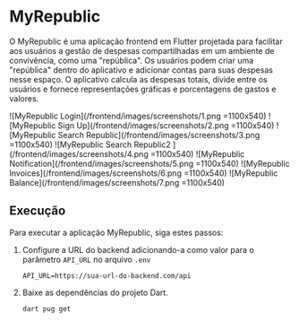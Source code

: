 # MyRepublic

O MyRepublic é uma aplicação frontend em Flutter projetada para facilitar aos usuários a gestão de despesas compartilhadas em um ambiente de convivência, como uma "república". Os usuários podem criar uma "república" dentro do aplicativo e adicionar contas para suas despesas nesse espaço. O aplicativo calcula as despesas totais, divide entre os usuários e fornece representações gráficas e porcentagens de gastos e valores.

![MyRepublic Login](/frontend/images/screenshots/1.png =1100x540)
![MyRepublic Sign Up](/frontend/images/screenshots/2.png =1100x540)
![MyRepublic Search Republic](/frontend/images/screenshots/3.png =1100x540)
![MyRepublic Search Republic2 ](/frontend/images/screenshots/4.png =1100x540)
![MyRepublic Notification](/frontend/images/screenshots/5.png =1100x540)
![MyRepublic Invoices](/frontend/images/screenshots/6.png =1100x540)
![MyRepublic Balance](/frontend/images/screenshots/7.png =1100x540)

## Execução

Para executar a aplicação MyRepublic, siga estes passos:

1. Configure a URL do backend adicionando-a como valor para o parâmetro `API_URL` no arquivo `.env`
    ```
    API_URL=https://sua-url-do-backend.com/api
    ```
2. Baixe as dependências do projeto Dart.
    ```
    dart pug get
    ```